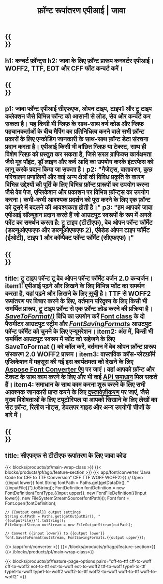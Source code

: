 ﻿---
translation: true
template: /_templates/conversion-java.md
title: फ़ॉन्ट रूपांतरण एपीआई | जावा
url: /java/conversion/
description: जावा फ़ॉन्ट फ़ाइलें रूपांतरण कार्यक्षमता। जावा कोड की कुछ पंक्तियों के साथ विभिन्न फोंट जैसे CFF, EOT, WOFF, TTF और टाइप 1 को कन्वर्ट करें।
keywords: फ़ॉन्ट कनवर्ट करें जावा, फ़ॉन्ट रूपांतरण जावा, फ़ॉन्ट कवरर जावा
family: font
platformtag: java
feature: conversion
---

{{<section banner>}}
---
h1: कन्वर्ट फ़ॉन्ट्स
h2: जावा के लिए फ़ॉन्ट प्रारूप कनवर्टर एपीआई। WOFF2, TTF, EOT और CFF फोंट कन्वर्ट करें।
---

{{<section overview>}}
---
p1: जावा फॉन्ट एपीआई सीएफएफ, ओपन टाइप, टाइप1 और ट्रू टाइप कलेक्शन जैसे विभिन्न फॉन्ट को आसानी से लोड, सेव और कन्वर्ट कर सकता है। यह किसी भी ग्लिफ़ के साथ-साथ वर्ण कोड और ग्लिफ़ पहचानकर्ताओं के बीच मैपिंग का प्रतिनिधित्व करने वाले सभी फ़ॉन्ट प्रकारों के लिए एन्कोडिंग जानकारी के साथ-साथ फ़ॉन्ट डेटा संरचना प्रदान करता है। एपीआई किसी भी वांछित ग्लिफ़ या टेक्स्ट, साथ ही विशेष ग्लिफ़ को प्रस्तुत कर सकता है, जिसे सरल ग्राफिक्स कार्यक्षमता जैसे मूव पॉइंट, ड्रॉ लाइन और कर्व आदि का उपयोग करके इंटरफेस को लागू करके प्रदान किया जा सकता है।
p2: "गैजेट्स, वातावरण, कुछ परिचालन प्रणालियों और कई अन्य क्षेत्रों की विविध प्रकृति के कारण विभिन्न उद्देश्यों की पूर्ति के लिए विभिन्न फ़ॉन्ट प्रारूपों का उपयोग करना जैसे वेब पेज, एप्लिकेशन और प्रकाशन पर विभिन्न फ़ॉन्ट्स का उपयोग करना। कभी-कभी आवश्यक प्रदर्शन को पूरा करने के लिए एक फ़ॉन्ट को दूसरे में बदलने की आवश्यकता होती है।"
p3: "हम आपको जावा एपीआई सॉल्यूशन प्रदान करते हैं जो आउटपुट स्वरूपों के रूप में अगले फोंट का समर्थन करता है: ट्रू टाइप (टीटीएफ), वेब ओपन फॉन्ट फॉर्मेट (डब्ल्यूओएफएफ और डब्ल्यूओएफएफ 2), एंबेडेड ओपन टाइप फॉर्मेट (ईओटी), टाइप 1 और कॉम्पैक्ट फॉन्ट फॉर्मेट (सीएफएफ)।"
---

{{<section feature1>}}
---
title: ट्रू टाइप फॉन्ट टू वेब ओपन फॉन्ट फॉर्मेट वर्जन 2.0 कन्वर्जन।
item1: एपीआई पढ़ने और लिखने के लिए विभिन्न फोंट का समर्थन करता है, यहां पढ़ने और लिखने के लिए [सूची](https://docs.aspose.com/font/java/convert/#formats-supported-for-reading-andor-writing) है। TTF से WOFF2 रूपांतरण पर विचार करने के लिए, वर्तमान परिदृश्य के लिए किसी भी समर्थित प्रारूप, ट्रू टाइप फ़ॉन्ट से एक फ़ॉन्ट लोड करने की प्रक्रिया है। [*SaveToFormat()*](https://reference.aspose.com/font/java/com.aspose.font/Font#saveToFormat-java.io.OutputStream-com.aspose.font.FontSavingFormats-) विधि का उपयोग करें [Font class](https://reference.aspose.com/font/java/com.aspose.font/Font#save-java.lang.String-) के दो पैरामीटर आउटपुट स्ट्रीम और [*FontSavingFormats*](https://reference.aspose.com/font/java/com.aspose.font/FontSavingFormats) आउटपुट फॉन्ट फॉर्मेट को चुनने के लिए एन्यूमरेशन।
item2: अंत में, किसी भी समर्थित आउटपुट स्वरूप में फोंट को सहेजने के लिए SaveToFormat () को कॉल करें, वर्तमान में वेब ओपन फ़ॉन्ट प्रारूप संस्करण 2.0 WOFF2 प्रारूप।
item3: वास्तविक क्रॉस-प्लेटफ़ॉर्म एप्लिकेशन में महसूस की गई इस कार्यक्षमता को देखने के लिए [Aspose Font Converter ऐप](https://products.aspose.app/font/conversion) पर जाएं। वहां आपको फ़ॉन्ट और टेक्स्ट के साथ काम करने के लिए और भी कई [API समाधान](https://products.aspose.app/font/applications) मिल सकते हैं।
item4: समाधान के साथ काम करना शुरू करने के लिए सभी आवश्यक जानकारी प्राप्त करने के लिए [दस्तावेज़ीकरण](https://docs.aspose.com/font/net/) पर जाएं, जैसे मुख्य विशेषताओं के लिए ट्यूटोरियल या आपको सिखाने के लिए लेखों का सेट फ़ॉन्ट, रिलीज नोट्स, डेवलपर गाइड और अन्य उपयोगी चीजों के बारे में।
---

{{<section codeexample>}}
---
title: सीएफएफ से टीटीएफ रूपांतरण के लिए जावा कोड
---

{{< blocks/products/pf/main-wrap-class >}}
{{< blocks/products/pf/agp/feature-section >}}
{{< app/font/converter "Java Code for CFF to TTF Conversion" CFF TTF WOFF WOFF2>}}
    // Open {{input lower}} font
    String fontPath = Paths.get(getDataDir(), "{{inputFile}}").toString();
    FontDefinition fontDefinition = new FontDefinition(FontType.{{input upper}}, new FontFileDefinition({{input lower}}, new FileSystemStreamSource(fontPath)));
    Font font = Font.open(fontDefinition);

    // {{output camel}} output settings
    String outPath = Paths.get(getOutputDir(), "{{outputFile}}").toString();
    FileOutputStream outStream = new FileOutputStream(outPath);

    // Convert {{input lower}} to {{output lower}}
    font.SaveToFormat(outStream, FontSavingFormats.{{output upper}});
{{< /app/font/converter >}}
{{< /blocks/products/pf/agp/feature-section>}}
{{< /blocks/products/pf/main-wrap-class>}}

{{< blocks/products/pf/feature-page-options pairs="cff-to-ttf cff-to-woff cff-to-woff2 eot-to-ttf eot-to-woff eot-to-woff2 ttf-to-woff type1-to-ttf type1-to-woff type1-to-woff2 woff2-to-ttf woff2-to-woff woff-to-ttf woff-to-woff2" >}}